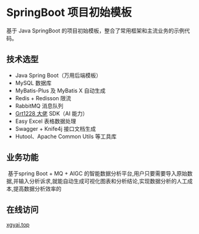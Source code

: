 # SpringBoot 项目初始模板


基于 Java SpringBoot 的项目初始模板，整合了常用框架和主流业务的示例代码。

## 技术选型

- Java Spring Boot（万用后端模板）
- MySQL 数据库
- MyBatis-Plus 及 MyBatis X 自动生成
- Redis + Redisson 限流
- RabbitMQ 消息队列
- [Grt1228 大佬](https://github.com/Grt1228/chatgpt-java) SDK（AI 能力）
- Easy Excel 表格数据处理
- Swagger + Knife4j 接口文档生成
- Hutool、Apache Common Utils 等工具库


## 业务功能

​	基于spring Boot + MQ + AIGC 的智能数据分析平台,用户只要需要导入原始数据,并输入分析诉求,就能自动生成可视化图表和分析结论,实现数据分析的人工成本,提高数据分析效率的

## 在线访问

[xgyai.top](https://xgyai.top)

